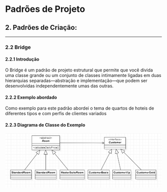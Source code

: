 # Padrões de Projeto

## 2. Padrões de Criação:
___
### 2.2 Bridge

#### 2.2.1 Introdução
O Bridge é um padrão de projeto estrutural que permite que você divida uma classe grande ou um conjunto de classes intimamente ligadas em duas hierarquias separadas—abstração e implementação—que podem ser desenvolvidas independentemente umas das outras.
#### 2.2.2 Exemplo abordado

Como exemplo para este padrão abordei o tema de quartos de hoteis de diferentes tipos e com perfis de clientes variados 
#### 2.2.3 Diagrama de Classe do Exemplo

![img.png](img.png)
